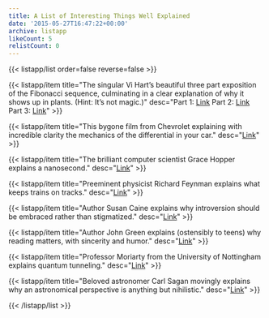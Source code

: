 ```yaml
---
title: A List of Interesting Things Well Explained
date: '2015-05-27T16:47:22+00:00'
archive: listapp
likeCount: 5
relistCount: 0
---
```



{{< listapp/list order=false reverse=false >}}

   {{< listapp/item title="The singular Vi Hart’s beautiful three part exposition of the Fibonacci sequence, culminating in a clear explanation of why it shows up in plants. (Hint: It’s not magic.)"
      desc="Part 1: [Link](http://bit.ly/1dvB7rh |) Part 2: [Link](http://bit.ly/1HuMpDk |) Part 3: [Link](http://bit.ly/1dvB52M)" >}}

   {{< listapp/item title="This bygone film from Chevrolet explaining with incredible clarity the mechanics of the differential in your car."
      desc="[Link](http://bit.ly/1Q8QAJE)" >}}

   {{< listapp/item title="The brilliant computer scientist Grace Hopper explains a nanosecond."
      desc="[Link](http://bit.ly/1RlwQVQ)" >}}

   {{< listapp/item title="Preeminent physicist Richard Feynman explains what keeps trains on tracks."
      desc="[Link](http://bit.ly/1HuMoiV)" >}}

   {{< listapp/item title="Author Susan Caine explains why introversion should be embraced rather than stigmatized."
      desc="[Link](http://bit.ly/1CPZZib)" >}}

   {{< listapp/item title="Author John Green explains (ostensibly to teens) why reading matters, with sincerity and humor."
      desc="[Link](http://bit.ly/1SAKjKY)" >}}

   {{< listapp/item title="Professor Moriarty from the University of Nottingham explains quantum tunneling."
      desc="[Link](http://bit.ly/1PL9U54)" >}}

   {{< listapp/item title="Beloved astronomer Carl Sagan movingly explains why an astronomical perspective is anything but nihilistic."
      desc="[Link](http://bit.ly/1dvB7ri)" >}}

{{< /listapp/list >}}
